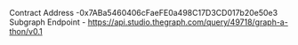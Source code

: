 Contract Address -0x7ABa5460406cFaeFE0a498C17D3CD017b20e50e3
Subgraph Endpoint - https://api.studio.thegraph.com/query/49718/graph-a-thon/v0.1
